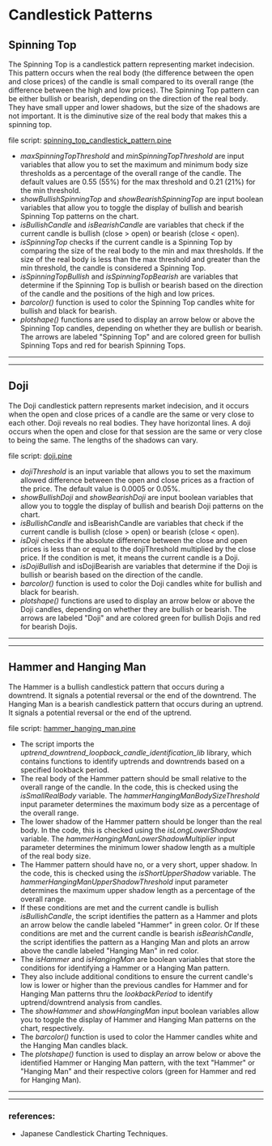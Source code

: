 # Candlestick Patterns

## Spinning Top

The Spinning Top is a candlestick pattern representing market indecision.
This pattern occurs when the real body (the difference between the open and close prices) of the candle is small compared to its overall range (the difference between the high and low prices).
The Spinning Top pattern can be either bullish or bearish, depending on the direction of the real body.
They have small upper and lower shadows, but the size of the shadows are not important.
It is the diminutive size of the real body that makes this a spinning top.

file script: [spinning_top_candlestick_pattern.pine](spinning_top_candlestick_pattern.pine)

- *maxSpinningTopThreshold* and *minSpinningTopThreshold* are input variables that allow you to set the maximum and minimum body size thresholds as a percentage of the overall range of the candle. The default values are 0.55 (55%) for the max threshold and 0.21 (21%) for the min threshold.
- *showBullishSpinningTop* and *showBearishSpinningTop* are input boolean variables that allow you to toggle the display of bullish and bearish Spinning Top patterns on the chart.
- *isBullishCandle* and *isBearishCandle* are variables that check if the current candle is bullish (close > open) or bearish (close < open).
- *isSpinningTop* checks if the current candle is a Spinning Top by comparing the size of the real body to the min and max thresholds. If the size of the real body is less than the max threshold and greater than the min threshold, the candle is considered a Spinning Top.
- *isSpinningTopBullish* and *isSpinningTopBearish* are variables that determine if the Spinning Top is bullish or bearish based on the direction of the candle and the positions of the high and low prices.
- *barcolor()* function is used to color the Spinning Top candles white for bullish and black for bearish.
- *plotshape()* functions are used to display an arrow below or above the Spinning Top candles, depending on whether they are bullish or bearish. The arrows are labeled "Spinning Top" and are colored green for bullish Spinning Tops and red for bearish Spinning Tops.
___
___

## Doji

The Doji candlestick pattern represents market indecision, and it occurs when the open and close prices of a candle are the same or very close to each other.
Doji reveals no real bodies.
They have horizontal lines.
A doji occurs when the open and close for that session are the same or very close to being the same.
The lengths of the shadows can vary.

file script: [doji.pine](doji.pine)

- *dojiThreshold* is an input variable that allows you to set the maximum allowed difference between the open and close prices as a fraction of the price. The default value is 0.0005 or 0.05%.
- *showBullishDoji* and *showBearishDoji* are input boolean variables that allow you to toggle the display of bullish and bearish Doji patterns on the chart.
- *isBullishCandle* and isBearishCandle are variables that check if the current candle is bullish (close > open) or bearish (close < open).
- *isDoji* checks if the absolute difference between the close and open prices is less than or equal to the dojiThreshold multiplied by the close price. If the condition is met, it means the current candle is a Doji.
- *isDojiBullish* and isDojiBearish are variables that determine if the Doji is bullish or bearish based on the direction of the candle.
- *barcolor()* function is used to color the Doji candles white for bullish and black for bearish.
- *plotshape()* functions are used to display an arrow below or above the Doji candles, depending on whether they are bullish or bearish. The arrows are labeled "Doji" and are colored green for bullish Dojis and red for bearish Dojis.
___
___

## Hammer and Hanging Man

The Hammer is a bullish candlestick pattern that occurs during a downtrend. It signals a potential reversal or the end of the downtrend. 
The Hanging Man is a bearish candlestick pattern that occurs during an uptrend. It signals a potential reversal or the end of the uptrend.

file script: [hammer_hanging_man.pine](hammer_hanging_man.pine)

- The script imports the *uptrend_downtrend_loopback_candle_identification_lib* library, which contains functions to identify uptrends and downtrends based on a specified lookback period.
- The real body of the Hammer pattern should be small relative to the overall range of the candle. In the code, this is checked using the *isSmallRealBody* variable. The *hammerHangingManBodySizeThreshold* input parameter determines the maximum body size as a percentage of the overall range.
- The lower shadow of the Hammer pattern should be longer than the real body. In the code, this is checked using the *isLongLowerShadow* variable. The *hammerHangingManLowerShadowMultiplier* input parameter determines the minimum lower shadow length as a multiple of the real body size.
- The Hammer pattern should have no, or a very short, upper shadow. In the code, this is checked using the *isShortUpperShadow* variable. The *hammerHangingManUpperShadowThreshold* input parameter determines the maximum upper shadow length as a percentage of the overall range.
- If these conditions are met and the current candle is bullish *isBullishCandle*, the script identifies the pattern as a Hammer and plots an arrow below the candle labeled "Hammer" in green color. 
Or If these conditions are met and the current candle is bearish *isBearishCandle*, the script identifies the pattern as a Hanging Man and plots an arrow above the candle labeled "Hanging Man" in red color.
- The *isHammer* and *isHangingMan* are boolean variables that store the conditions for identifying a Hammer or a Hanging Man pattern.
- They also include additional conditions to ensure the current candle's low is lower or higher than the previous candles for Hammer and for Hanging Man patterns thru the *lookbackPeriod* to identify uptrend/downtrend analysis from candles.
- The *showHammer* and *showHangingMan* input boolean variables allow you to toggle the display of Hammer and Hanging Man patterns on the chart, respectively.
- The *barcolor()* function is used to color the Hammer candles white and the Hanging Man candles black.
- The *plotshape()* function is used to display an arrow below or above the identified Hammer or Hanging Man pattern, with the text "Hammer" or "Hanging Man" and their respective colors (green for Hammer and red for Hanging Man).

___
___


### references:

- Japanese Candlestick Charting Techniques.